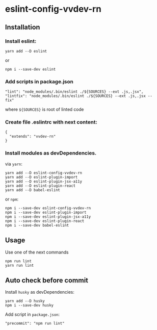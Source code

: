 # eslint-config-vvdev-rn

## Installation

### Install eslint:

    yarn add --D eslint
or    
    
    npm i --save-dev eslint

### Add scripts in package.json

    "lint": "node_modules/.bin/eslint ./${SOURCES} --ext .js,.jsx",
    "lintfix": "node_modules/.bin/eslint ./${SOURCES} --ext .js,.jsx --fix"

where `${SOURCES}` is root of linted code

### Create file .eslintrc with next content:
```
{
  "extends": "vvdev-rn"
}

```

### Install modules as devDependencies.

via `yarn`:

    yarn add --D eslint-config-vvdev-rn
    yarn add --D eslint-plugin-import
    yarn add --D eslint-plugin-jsx-a11y
    yarn add --D eslint-plugin-react
    yarn add --D babel-eslint

or `npm`:

    npm i --save-dev eslint-config-vvdev-rn
    npm i --save-dev eslint-plugin-import
    npm i --save-dev eslint-plugin-jsx-a11y
    npm i --save-dev eslint-plugin-react
    npm i --save-dev babel-eslint

## Usage

Use one of the next commands

    npm run lint
    yarn run lint

## Auto check before commit
Install `husky` as devDependencies:

    yarn add --D husky
    npm i --save-dev husky
    
Add script in `package.json`:

    "precommit": "npm run lint"
